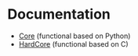 # Documentation

- [Core](https://github.com/YegorDB/THPoker/docs/core) (functional based on Python)
- [HardCore](https://github.com/YegorDB/THPoker/docs/hardcore) (functional based on C)
